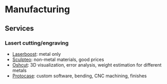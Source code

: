 # Manufacturing
## Services
### Lasert cutting/engraving
- [Laserboost](laserboost.com): metal only
- [Sculpteo](https://www.sculpteo.com/): non-metal materials, good prices
- [Oshcut](https://www.oshcut.com/): 3D visualization, error analysis, weight estimation for different metals
- [Protocase](https://www.protocase.com/): custom software, bending, CNC machining, finishes
